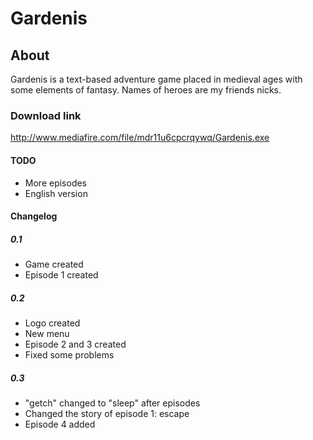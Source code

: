 # Gardenis

## About
Gardenis is a text-based adventure game placed in medieval ages with some elements of fantasy. Names of heroes are my friends nicks.

### Download link
http://www.mediafire.com/file/mdr11u6cpcrqywq/Gardenis.exe

#### TODO
- More episodes
- English version

#### Changelog

##### 0.1
- Game created
- Episode 1 created

##### 0.2
- Logo created
- New menu
- Episode 2 and 3 created
- Fixed some problems

##### 0.3
- "getch" changed to "sleep" after episodes
- Changed the story of episode 1: escape
- Episode 4 added

